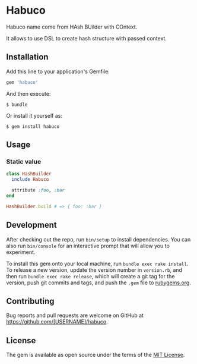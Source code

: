 # Habuco

Habuco name come from HAsh BUilder with COntext.

It allows to use DSL to create hash structure with passed context.

## Installation

Add this line to your application's Gemfile:

```ruby
gem 'habuco'
```

And then execute:

    $ bundle

Or install it yourself as:

    $ gem install habuco

## Usage

### Static value

```ruby
class HashBuilder
  include Habuco

  attribute :foo, :bar
end

HashBuilder.build # => { foo: :bar }
```

## Development

After checking out the repo, run `bin/setup` to install dependencies. You can also run `bin/console` for an interactive prompt that will allow you to experiment.

To install this gem onto your local machine, run `bundle exec rake install`. To release a new version, update the version number in `version.rb`, and then run `bundle exec rake release`, which will create a git tag for the version, push git commits and tags, and push the `.gem` file to [rubygems.org](https://rubygems.org).

## Contributing

Bug reports and pull requests are welcome on GitHub at https://github.com/[USERNAME]/habuco.


## License

The gem is available as open source under the terms of the [MIT License](http://opensource.org/licenses/MIT).

